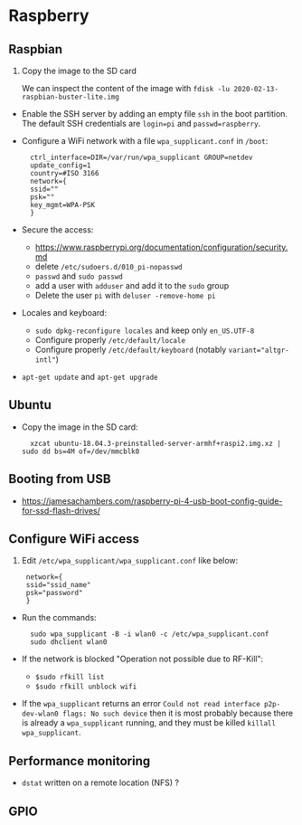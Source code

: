 # Raspberry

## Raspbian

1. Copy the image to the SD card
    
    We can inspect the content of the image with `fdisk -lu 2020-02-13-raspbian-buster-lite.img`

- Enable the SSH server by adding an empty file `ssh` in the boot partition. The default SSH credentials are `login=pi` and `passwd=raspberry`.

- Configure a WiFi network with a file `wpa_supplicant.conf` in `/boot`:
    
    	ctrl_interface=DIR=/var/run/wpa_supplicant GROUP=netdev
    	update_config=1
    	country=#ISO 3166
    	network={
    	ssid=""
    	psk=""
    	key_mgmt=WPA-PSK
    	}

- Secure the access:
    * <https://www.raspberrypi.org/documentation/configuration/security.md>
    * delete `/etc/sudoers.d/010_pi-nopasswd`
    * `passwd` and `sudo passwd`
    * add a user with `adduser` and add it to the `sudo` group
    * Delete the user `pi` with `deluser -remove-home pi`

- Locales and keyboard:
    * `sudo dpkg-reconfigure locales` and keep only `en_US.UTF-8`
    * Configure properly `/etc/default/locale`
    * Configure properly `/etc/default/keyboard` (notably `variant="altgr-intl"`)

- `apt-get update` and `apt-get upgrade`

## Ubuntu

- Copy the image in the SD card:
    
    	xzcat ubuntu-18.04.3-preinstalled-server-armhf+raspi2.img.xz | sudo dd bs=4M of=/dev/mmcblk0

## Booting from USB

- <https://jamesachambers.com/raspberry-pi-4-usb-boot-config-guide-for-ssd-flash-drives/>

## Configure WiFi access

1. Edit `/etc/wpa_supplicant/wpa_supplicant.conf` like below:
    
    	network={
    	ssid="ssid_name"
    	psk="password"
    	}

- Run the commands:
    
    	sudo wpa_supplicant -B -i wlan0 -c /etc/wpa_supplicant.conf
    	sudo dhclient wlan0

- If the network is blocked "Operation not possible due to RF-Kill":
    * `$sudo rfkill list`
    * `$sudo rfkill unblock wifi`

- If the `wpa_supplicant` returns an error `Could not read interface p2p-dev-wlan0 flags: No such device` then it is most probably because there is already a `wpa_supplicant` running, and they must be killed `killall wpa_supplicant`.

## Performance monitoring

- `dstat` written on a remote location (NFS) ?

## GPIO

